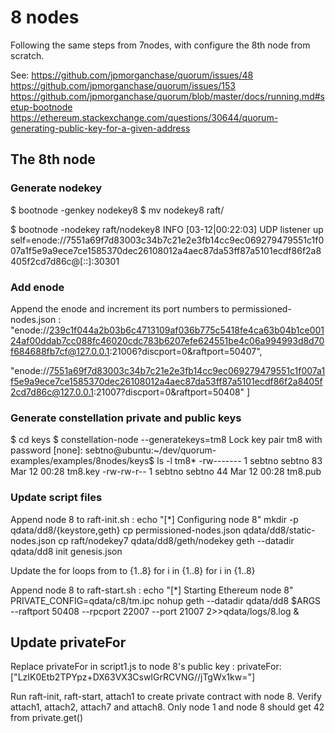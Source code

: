 # 8 nodes

Following the same steps from 7nodes, with configure the 8th node from scratch.

See:
https://github.com/jpmorganchase/quorum/issues/48
https://github.com/jpmorganchase/quorum/issues/153
https://github.com/jpmorganchase/quorum/blob/master/docs/running.md#setup-bootnode
https://ethereum.stackexchange.com/questions/30644/quorum-generating-public-key-for-a-given-address

## The 8th node

### Generate nodekey
$ bootnode -genkey nodekey8
$ mv nodekey8 raft/

$ bootnode -nodekey raft/nodekey8
INFO [03-12|00:22:03] UDP listener up                          self=enode://7551a69f7d83003c34b7c21e2e3fb14cc9ec069279479551c1f007a1f5e9a9ece7ce1585370dec26108012a4aec87da53ff87a5101ecdf86f2a8405f2cd7d86c@[::]:30301

### Add enode
Append the enode and increment its port numbers to permissioned-nodes.json :
"enode://239c1f044a2b03b6c4713109af036b775c5418fe4ca63b04b1ce00124af00ddab7cc088fc46020cdc783b6207efe624551be4c06a994993d8d70f684688fb7cf@127.0.0.1:21006?discport=0&raftport=50407",

"enode://7551a69f7d83003c34b7c21e2e3fb14cc9ec069279479551c1f007a1f5e9a9ece7ce1585370dec26108012a4aec87da53ff87a5101ecdf86f2a8405f2cd7d86c@127.0.0.1:21007?discport=0&raftport=50408"
]

### Generate constellation private and public keys
$ cd keys
$ constellation-node --generatekeys=tm8
Lock key pair tm8 with password [none]: 
sebtno@ubuntu:~/dev/quorum-examples/examples/8nodes/keys$ ls -l tm8*
-rw------- 1 sebtno sebtno 83 Mar 12 00:28 tm8.key
-rw-rw-r-- 1 sebtno sebtno 44 Mar 12 00:28 tm8.pub

### Update script files
Append node 8 to raft-init.sh :
echo "[*] Configuring node 8"
mkdir -p qdata/dd8/{keystore,geth}
cp permissioned-nodes.json qdata/dd8/static-nodes.json
cp raft/nodekey7 qdata/dd8/geth/nodekey
geth --datadir qdata/dd8 init genesis.json

Update the for loops from to {1..8}
for i in {1..8}
for i in {1..8}

Append node 8 to raft-start.sh :
echo "[*] Starting Ethereum node 8"
PRIVATE_CONFIG=qdata/c8/tm.ipc nohup geth --datadir qdata/dd8 $ARGS --raftport 50408 --rpcport 22007 --port 21007 2>>qdata/logs/8.log &

## Update privateFor
Replace privateFor in script1.js to node 8's public key :
privateFor: ["LzIK0Etb2TPYpz+DX63VX3CswIGrRCVNG//jTgWx1kw="]

Run raft-init, raft-start, attach1 to create private contract with node 8.
Verify attach1, attach2, attach7 and attach8. Only node 1 and node 8 should get 42 from private.get()

